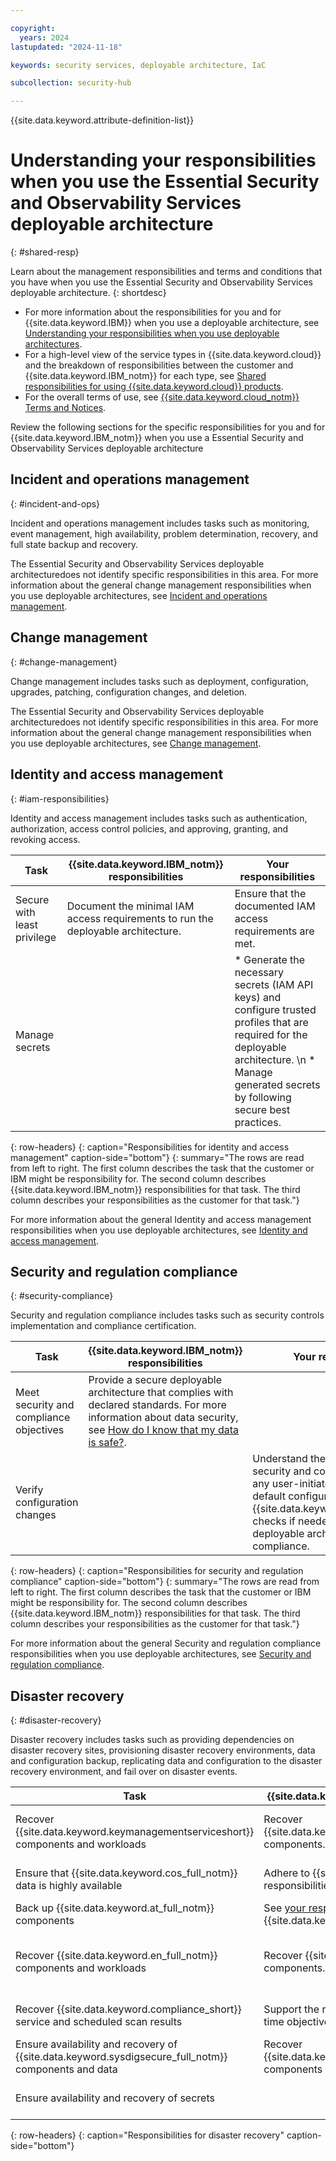 ```yaml
---

copyright:
  years: 2024
lastupdated: "2024-11-18"

keywords: security services, deployable architecture, IaC

subcollection: security-hub

---
```


{{site.data.keyword.attribute-definition-list}}

# Understanding your responsibilities when you use the Essential Security and Observability Services deployable architecture
{: #shared-resp}

Learn about the management responsibilities and terms and conditions that you have when you use the Essential Security and Observability Services deployable architecture.
{: shortdesc} 

- For more information about the responsibilities for you and for {{site.data.keyword.IBM}} when you use a deployable architecture, see [Understanding your responsibilities when you use deployable architectures](/docs/secure-enterprise?topic=secure-enterprise-responsibilities-deployable-architectures).
- For a high-level view of the service types in {{site.data.keyword.cloud}} and the breakdown of responsibilities between the customer and {{site.data.keyword.IBM_notm}} for each type, see [Shared responsibilities for using {{site.data.keyword.cloud}} products](/docs/overview?topic=overview-shared-responsibilities).
- For the overall terms of use, see [{{site.data.keyword.cloud_notm}} Terms and Notices](/docs/overview?topic=overview-terms).


Review the following sections for the specific responsibilities for you and for {{site.data.keyword.IBM_notm}} when you use a Essential Security and Observability Services deployable architecture


## Incident and operations management
{: #incident-and-ops}

Incident and operations management includes tasks such as monitoring, event management, high availability, problem determination, recovery, and full state backup and recovery.

The Essential Security and Observability Services deployable architecturedoes not identify specific responsibilities in this area. For more information about the general change management responsibilities when you use deployable architectures, see [Incident and operations management](/docs/secure-enterprise?topic=secure-enterprise-responsibilities-deployable-architectures#incident-and-ops-da).


## Change management
{: #change-management}

Change management includes tasks such as deployment, configuration, upgrades, patching, configuration changes, and deletion.

The Essential Security and Observability Services deployable architecturedoes not identify specific responsibilities in this area. For more information about the general change management responsibilities when you use deployable architectures, see [Change management](/docs/secure-enterprise?topic=secure-enterprise-responsibilities-deployable-architectures#change-management-da).


## Identity and access management
{: #iam-responsibilities}

Identity and access management includes tasks such as authentication, authorization, access control policies, and approving, granting, and revoking access.

| Task | {{site.data.keyword.IBM_notm}} responsibilities | Your responsibilities |
|------|-------------------------------------------------|-----------------------|
| Secure with least privilege | Document the minimal IAM access requirements to run the deployable architecture. |  Ensure that the documented IAM access requirements are met. |
| Manage secrets | | * Generate the necessary secrets (IAM API keys) and configure trusted profiles that are required for the deployable architecture. \n * Manage generated secrets by following secure best practices. |
{: row-headers}
{: caption="Responsibilities for identity and access management" caption-side="bottom"}
{: summary="The rows are read from left to right. The first column describes the task that the customer or IBM might be responsibility for. The second column describes {{site.data.keyword.IBM_notm}} responsibilities for that task. The third column describes your responsibilities as the customer for that task."}

For more information about the general Identity and access management responsibilities when you use deployable architectures, see [Identity and access management](/docs/secure-enterprise?topic=secure-enterprise-responsibilities-deployable-architectures#iam-responsibilities-da).


## Security and regulation compliance
{: #security-compliance}

Security and regulation compliance includes tasks such as security controls implementation and compliance certification.

| Task | {{site.data.keyword.IBM_notm}} responsibilities | Your responsibilities |
|------|-------------------------------------------------|-----------------------|
| Meet security and compliance objectives | Provide a secure deployable architecture that complies with declared standards. For more information about data security, see [How do I know that my data is safe?](/docs/overview?topic=overview-security).
| Verify configuration changes | | Understand the effects on the security and compliance posture of any user-initiated changes to the default configuration. Run {{site.data.keyword.compliance_long}} checks if needed to ensure that the deployable architecture remains in compliance. |
{: row-headers}
{: caption="Responsibilities for security and regulation compliance" caption-side="bottom"}
{: summary="The rows are read from left to right. The first column describes the task that the customer or IBM might be responsibility for. The second column describes {{site.data.keyword.IBM_notm}} responsibilities for that task. The third column describes your responsibilities as the customer for that task."}

For more information about the general Security and regulation compliance responsibilities when you use deployable architectures, see [Security and regulation compliance](/docs/secure-enterprise?topic=secure-enterprise-responsibilities-deployable-architectures#security-compliance-da).

## Disaster recovery
{: #disaster-recovery}

Disaster recovery includes tasks such as providing dependencies on disaster recovery sites, provisioning disaster recovery environments, data and configuration backup, replicating data and configuration to the disaster recovery environment, and fail over on disaster events.

| Task | {{site.data.keyword.IBM_notm}} responsibilities | Your responsibilities |
|------|-------------------------------------------------|-----------------------|
| Recover {{site.data.keyword.keymanagementserviceshort}} components and workloads | Recover {{site.data.keyword.keymanagementserviceshort}} components. | Recover workloads that run {{site.data.keyword.keymanagementserviceshort}}. See [High availability and disaster recovery](/docs/key-protect?topic=key-protect-ha-dr) for {{site.data.keyword.keymanagementserviceshort}}. |
| Ensure that {{site.data.keyword.cos_full_notm}} data is highly available | Adhere to {{site.data.keyword.IBM_notm}} responsibilities [as documented](docs/cloud-object-storage?topic=cloud-object-storage-responsibilities). | Adhere to your responsibilities [as documented](docs/cloud-object-storage?topic=cloud-object-storage-responsibilities). [Use replication](/docs/cloud-object-storage?topic=cloud-object-storage-replication-overview) for business continuity and disaster recovery, if necessary. |
| Back up {{site.data.keyword.at_full_notm}} components | See [your responsibilities](/docs/activity-tracker?topic=activity-tracker-shared-responsibilities#disaster-recovery) when using {{site.data.keyword.at_full_notm}}. | See [your responsibilities](/docs/activity-tracker?topic=activity-tracker-shared-responsibilities#disaster-recovery) when using {{site.data.keyword.at_full_notm}}. |
| Recover {{site.data.keyword.en_full_notm}} components and workloads | Recover {{site.data.keyword.en_full_notm}} components. | Recover the workloads that run {{site.data.keyword.en_full_notm}}, and recover your application and application data. See [your responsibilities](/docs/event-notifications?topic=event-notifications-en-responsibilities#en-disaster-recovery) with {{site.data.keyword.en_full_notm}}. |
| Recover {{site.data.keyword.compliance_short}} service and scheduled scan results | Support the recovery point objective and recover time objective for the service. | See [Understanding business continuity and disaster recovery](/docs/security-compliance?topic=security-compliance-bc-dr) for {{site.data.keyword.compliance_short}}. |
| Ensure availability and recovery of {{site.data.keyword.sysdigsecure_full_notm}} components and data | Recover {{site.data.keyword.sysdigsecure_full_notm}} components in case of disaster. | See [your responsibilities](/docs/workload-protection?topic=workload-protection-shared-responsibilities#disaster-recovery) when using {{site.data.keyword.sysdigsecure_full_notm}}. |
| Ensure availability and recovery of secrets | | Back up secrets. See [Understanding high availability and disaster recovery](/docs/secrets-manager?topic=secrets-manager-ha-dr) for {{site.data.keyword.secrets-manager_short}}. |
{: row-headers}
{: caption="Responsibilities for disaster recovery" caption-side="bottom"}
